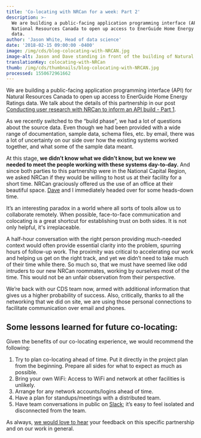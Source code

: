 ```yaml
---
title: 'Co-locating with NRCan for a week: Part 2'
description: >-
  We are building a public-facing application programming interface (API) for
  National Resources Canada to open up access to EnerGuide Home Energy Ratings
  data.
author: 'Jason White, Head of data science'
date: '2018-02-15 09:00:00 -0400'
image: /img/cds/blog-colocating-with-NRCAN.jpg
image-alt: Jason and Dave standing in front of the building of Natural Resources Canada
translationKey: colocating-with-NRCan
thumb: /img/cds/thumbnails/blog-colocating-with-NRCAN.jpg
processed: 1550672961662
---
```


We are building a public-facing application programming interface (API) for Natural Resources Canada to open up access to EnerGuide Home Energy Ratings data. We talk about the details of this partnership in our post [Conducting user research with NRCan to inform an API build - Part 1](/2018/02/15/a-conducting-user-research-with-nrcan/).

As we recently switched to the “build phase”, we had a lot of questions about the source data. Even though we had been provided with a wide range of documentation, sample data, schema files, etc. by email, there was a lot of uncertainty on our side over how the existing systems worked together, and what some of the sample data meant.

At this stage, **we didn’t know what we didn’t know, but we knew we needed to meet the people working with these systems day-to-day.** And since both parties to this partnership were in the National Capital Region, we asked NRCan if they would be willing to host us at their facility for a short time. NRCan graciously offered us the use of an office at their beautiful space. [Dave](https://www.linkedin.com/in/david-buckley-0aba5783/) and I immediately headed over for some heads-down time.

It’s an interesting paradox in a world where all sorts of tools allow us to collaborate remotely. When possible, face-to-face communication and colocating is a great shortcut for establishing trust on both sides. It is not only helpful, it's irreplaceable.

A half-hour conversation with the right person providing much-needed context would often provide essential clarity into the problem, spurring hours of follow-up work. The proximity was critical to accelerating our work and helping us get on the right track, and yet we didn’t need to take much of their time while there. So much so, that we must have seemed like odd intruders to our new NRCan roommates, working by ourselves most of the time. This would not be an unfair observation from their perspective.

We’re back with our CDS team now, armed with additional information that gives us a higher probability of success. Also, critically, thanks to all the networking that we did on site, we are using those personal connections to facilitate communication over email and phones.

## Some lessons learned for future co-locating:
Given the benefits of our co-locating experience, we would recommend the following:

1. Try to plan co-locating ahead of time. Put it directly in the project plan from the beginning. Prepare all sides for what to expect as much as possible.
2. Bring your own WiFi: Access to WiFi and network at other facilities is unlikely.
3. Arrange for any network accounts/logins ahead of time.
4. Have a plan for standups/meetings with a distributed team.
5. Have team conversations in public on [Slack](https://slack.com); it’s easy to feel isolated and disconnected from the team.

As always, [we would love to hear](mailto:cds-snc@tbs-sct.gc.ca) your feedback on this specific partnership and on our work in general.

